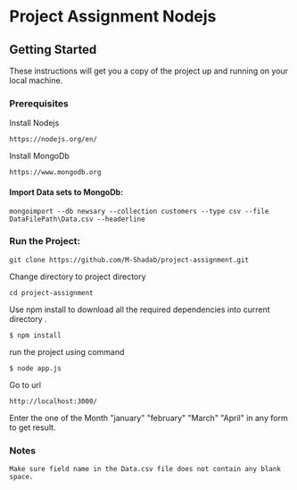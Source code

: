 # Project Assignment Nodejs

## Getting Started

These instructions will get you a copy of the project up and running on your local machine.

### Prerequisites

Install Nodejs
```
https://nodejs.org/en/
```
Install MongoDb
```
https://www.mongodb.org
```

#### Import Data sets to MongoDb:
```
mongoimport --db newsary --collection customers --type csv --file DataFilePath\Data.csv --headerline
```
### Run the Project:
```
git clone https://github.com/M-Shadab/project-assignment.git
```
Change directory to project directory
```
cd project-assignment
```
Use npm install to download all the required dependencies into current directory .
```
$ npm install
```
run the project using command
```
$ node app.js
```
Go to url
```
http://localhost:3000/
```
Enter the one of the Month "january" "february" "March" "April" in any form to get result.

### Notes
```
Make sure field name in the Data.csv file does not contain any blank space. 
```

